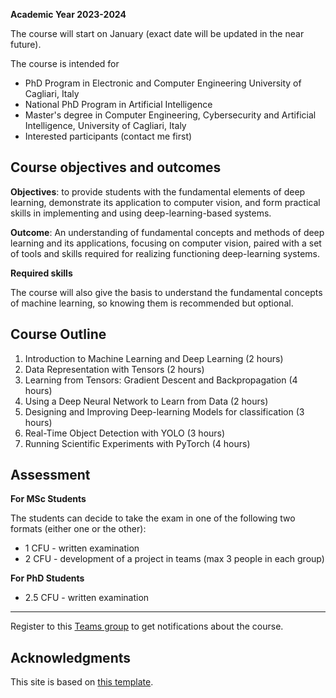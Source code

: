 **Academic Year 2023-2024**

The course will start on January (exact date will be updated in the near future). 

The course is intended for
* PhD Program in Electronic and Computer Engineering University of Cagliari, Italy
* National PhD Program in Artificial Intelligence
* Master's degree in Computer Engineering, Cybersecurity and Artificial Intelligence, University of Cagliari, Italy
* Interested participants (contact me first)


## Course objectives and outcomes

**Objectives**: to provide students with the fundamental elements of deep learning, demonstrate its application to computer vision, and form practical skills in implementing and using deep-learning-based systems. 

**Outcome**: An understanding of fundamental concepts and methods of deep learning and its applications, focusing on computer vision, paired with a set of tools and skills required for realizing functioning deep-learning systems.

**Required skills**

The course will also give the basis to understand the fundamental concepts of machine learning, so knowing them is recommended but optional.

## Course Outline

1. Introduction to Machine Learning and Deep Learning (2 hours)
2. Data Representation with Tensors (2 hours)
3. Learning from Tensors: Gradient Descent and Backpropagation (4 hours)
4. Using a Deep Neural Network to Learn from Data (2 hours)
5. Designing and Improving Deep-learning Models for classification (3 hours)
6. Real-Time Object Detection with YOLO (3 hours)
7. Running Scientific Experiments with PyTorch (4 hours)

## Assessment

**For MSc Students**

The students can decide to take the exam in one of the following two formats (either one or the other):

* 1 CFU - written examination
* 2 CFU - development of a project in teams (max 3 people in each group)

**For PhD Students**

* 2.5 CFU - written examination

---

Register to this [Teams group](https://teams.microsoft.com/l/team/19%3a5RmF8CYTtuqir2ivVheUvs1jBmp9hGLA2V9H0v5yC_41%40thread.tacv2/conversations?groupId=f0b28304-632b-46ab-a049-432f17ed7cff&tenantId=6bfa74cc-fe34-4d57-97d3-97fd6e0edee1) to get notifications about the course.


## Acknowledgments

This site is based on [this template](https://github.com/kazemnejad/jekyll-course-website-template).